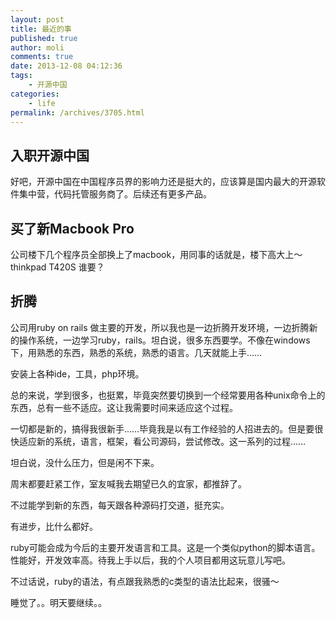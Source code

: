 ```yaml
---
layout: post
title: 最近的事
published: true
author: moli
comments: true
date: 2013-12-08 04:12:36
tags:
    - 开源中国
categories:
    - life
permalink: /archives/3705.html
---
```

## 入职开源中国

好吧，开源中国在中国程序员界的影响力还是挺大的，应该算是国内最大的开源软件集中营，代码托管服务商了。后续还有更多产品。

## 买了新Macbook Pro

公司楼下几个程序员全部换上了macbook，用同事的话就是，楼下高大上～thinkpad T420S 谁要？

## 折腾

公司用ruby on rails 做主要的开发，所以我也是一边折腾开发环境，一边折腾新的操作系统，一边学习ruby，rails。坦白说，很多东西要学。不像在windows下，用熟悉的东西，熟悉的系统，熟悉的语言。几天就能上手……

安装上各种ide，工具，php环境。

总的来说，学到很多，也挺累，毕竟突然要切换到一个经常要用各种unix命令上的东西，总有一些不适应。这让我需要时间来适应这个过程。

一切都是新的，搞得我很新手……毕竟我是以有工作经验的人招进去的。但是要很快适应新的系统，语言，框架，看公司源码，尝试修改。这一系列的过程……

坦白说，没什么压力，但是闲不下来。

周末都要赶紧工作，室友喊我去期望已久的宜家，都推辞了。

不过能学到新的东西，每天跟各种源码打交道，挺充实。

有进步，比什么都好。

ruby可能会成为今后的主要开发语言和工具。这是一个类似python的脚本语言。性能好，开发效率高。待我上手以后，我的个人项目都用这玩意儿写吧。

不过话说，ruby的语法，有点跟我熟悉的c类型的语法比起来，很骚～

睡觉了。。明天要继续。。